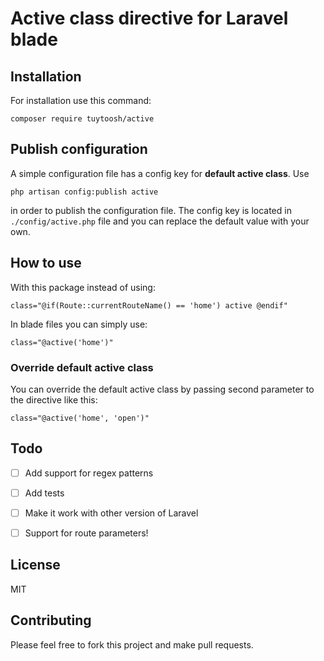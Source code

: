 # Active class directive for Laravel blade

## Installation
For installation use this command:
```
composer require tuytoosh/active
```
## Publish configuration
A simple configuration file has a config key for **default active class**.
Use
```
php artisan config:publish active
```
in order to publish the configuration file. The config key is located in `./config/active.php` file and you can replace the default value with your own.

## How to use
With this package instead of using:
```
class="@if(Route::currentRouteName() == 'home') active @endif"
```
In blade files you can simply use:
```
class="@active('home')"
```
### Override default active class
You can override the default active class by passing second parameter to the directive like this:
```
class="@active('home', 'open')"
```

## Todo
- [ ] Add support for regex patterns
- [ ] Add tests
- [ ] Make it work with other version of Laravel
- [ ] Support for route parameters!


## License
MIT

## Contributing
Please feel free to fork this project and make pull requests.
